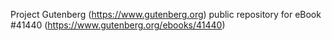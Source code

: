 Project Gutenberg (https://www.gutenberg.org) public repository for eBook #41440 (https://www.gutenberg.org/ebooks/41440)
